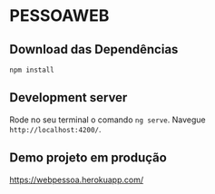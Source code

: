 # PESSOAWEB

## Download das Dependências
`npm install`

## Development server

Rode no seu terminal o comando `ng serve`. Navegue `http://localhost:4200/`.


## Demo projeto em produção
https://webpessoa.herokuapp.com/

